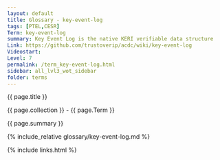 ```yaml
---
layout: default
title: Glossary - key-event-log
tags: [PTEL,CESR]
Term: key-event-log
summary: Key Event Log is the native KERI verifiable data structure
Link: https://github.com/trustoverip/acdc/wiki/key-event-log
Videostart: 
Level: 7
permalink: /term_key-event-log.html
sidebar: all_lvl3_wot_sidebar
folder: terms
---
```


{{ page.title }}

{{ page.collection }} - {{ page.Term }}

   {{ page.summary }}

{% include_relative glossary/key-event-log.md %}

 {% include links.html %} 
